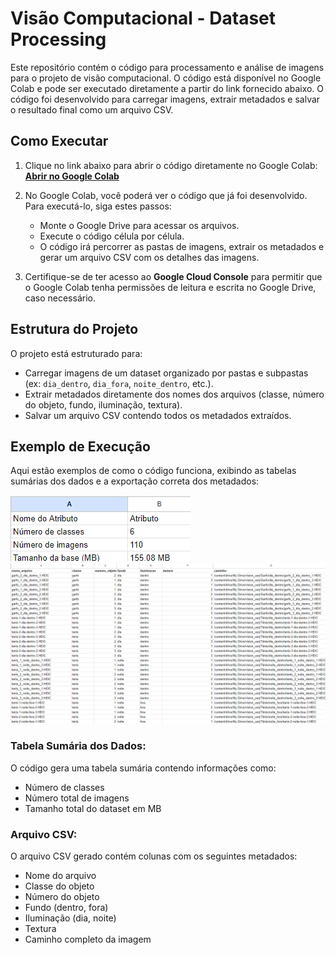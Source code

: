 # Visão Computacional - Dataset Processing

Este repositório contém o código para processamento e análise de imagens para o projeto de visão computacional. O código está disponível no Google Colab e pode ser executado diretamente a partir do link fornecido abaixo. O código foi desenvolvido para carregar imagens, extrair metadados e salvar o resultado final como um arquivo CSV.

## Como Executar

1. Clique no link abaixo para abrir o código diretamente no Google Colab:
   [**Abrir no Google Colab**](https://colab.research.google.com/drive/13-XYxHmW-Z5xzIwJZ_pOE3H0yUPRGgyJ?usp=sharing)

2. No Google Colab, você poderá ver o código que já foi desenvolvido. Para executá-lo, siga estes passos:

   - Monte o Google Drive para acessar os arquivos.
   - Execute o código célula por célula.
   - O código irá percorrer as pastas de imagens, extrair os metadados e gerar um arquivo CSV com os detalhes das imagens.

3. Certifique-se de ter acesso ao **Google Cloud Console** para permitir que o Google Colab tenha permissões de leitura e escrita no Google Drive, caso necessário.

## Estrutura do Projeto

O projeto está estruturado para:

- Carregar imagens de um dataset organizado por pastas e subpastas (ex: `dia_dentro`, `dia_fora`, `noite_dentro`, etc.).
- Extrair metadados diretamente dos nomes dos arquivos (classe, número do objeto, fundo, iluminação, textura).
- Salvar um arquivo CSV contendo todos os metadados extraídos.

## Exemplo de Execução

Aqui estão exemplos de como o código funciona, exibindo as tabelas sumárias dos dados e a exportação correta dos metadados:

![Exemplo de Execução - Tabela de Dados](./images/tabela_dados.png)
![Exemplo de Execução - Arquivo CSV Gerado](./images/csv_gerado.png)

### Tabela Sumária dos Dados:

O código gera uma tabela sumária contendo informações como:

- Número de classes
- Número total de imagens
- Tamanho total do dataset em MB

### Arquivo CSV:

O arquivo CSV gerado contém colunas com os seguintes metadados:

- Nome do arquivo
- Classe do objeto
- Número do objeto
- Fundo (dentro, fora)
- Iluminação (dia, noite)
- Textura
- Caminho completo da imagem
